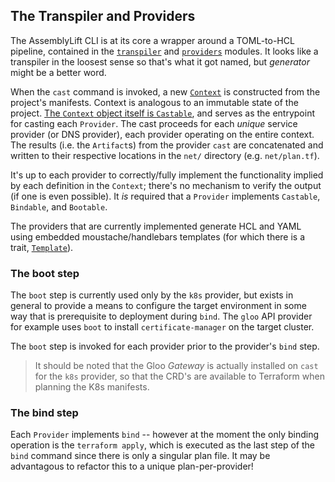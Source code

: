 The Transpiler and Providers
-----------------------------

The AssemblyLift CLI is at its core a wrapper around a TOML-to-HCL pipeline, contained in the [`transpiler`](../cli/src/transpiler) 
and [`providers`](../cli/src/providers) modules. It looks like a transpiler in the loosest sense so that's what it 
got named, but _generator_ might be a better word.

When the `cast` command is invoked, a new [`Context`](../cli/src/transpiler/context.rs) is constructed from the project's 
manifests. Context is analogous to an immutable state of the project. 
[The `Context` object itself is `Castable`](../cli/src/transpiler/context.rs#L183), and serves as the entrypoint 
for casting each `Provider`. The cast proceeds for each _unique_ service provider (or DNS provider), each provider 
operating on the entire context. The results (i.e. the `Artifact`s) from the provider `cast` are concatenated and written 
to their respective locations in the `net/` directory (e.g. `net/plan.tf`).

It's up to each provider to correctly/fully implement the functionality implied by each definition in the `Context`; there's 
no mechanism to verify the output (if one is even possible). It _is_ required that a `Provider` implements `Castable`, 
`Bindable`, and `Bootable`.

The providers that are currently implemented generate HCL and YAML using embedded moustache/handlebars templates 
(for which there is a trait, [`Template`](../cli/src/transpiler/mod.rs#L40)).

### The boot step
The `boot` step is currently used only by the `k8s` provider, but exists in general to provide a means to configure the 
target environment in some way that is prerequisite to deployment during `bind`. The `gloo` API provider for example uses 
`boot` to install `certificate-manager` on the target cluster. 

The `boot` step is invoked for each provider prior to the provider's `bind` step.

> It should be noted that the Gloo _Gateway_ is actually installed on `cast` for the `k8s` provider, so that the 
> CRD's are available to Terraform when planning the K8s manifests.

### The bind step
Each `Provider` implements `bind` -- however at the moment the only binding operation is the `terraform apply`, which is 
executed as the last step of the `bind` command since there is only a singular plan file. It may be advantagous to refactor this 
to a unique plan-per-provider!